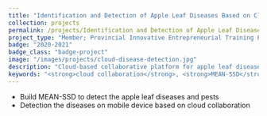 ```yaml
---
title: "Identification and Detection of Apple Leaf Diseases Based on Cloud Collaboration and Convolutional Neural Network"
collection: projects
permalink: /projects/Identification and Detection of Apple Leaf Diseases Based on Cloud Collaboration and Convolutional Neural Network
project_type: "Member; Provincial Innovative Entrepreneurial Training Plan Program (2020 May to 2021 May)"
badge: "2020-2021"
badge_class: "badge-project"
image: "/images/projects/cloud-disease-detection.jpg"
description: "Cloud-based collaborative platform for apple leaf disease detection using MEAN-SSD model on mobile devices."
keywords: "<strong>cloud collaboration</strong>, <strong>MEAN-SSD</strong>, <strong>mobile detection</strong>, <strong>CNN</strong>"
---
```


<p style="text-align: justify;">

* Build MEAN-SSD to detect the apple leaf diseases and pests
* Detection the diseases on mobile device based on cloud collaboration

<p>